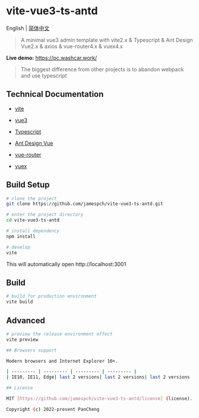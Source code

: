 # vite-vue3-ts-antd

English | [简体中文](./README-zh.md)

> A minimal vue3 admin template with vite2.x & Typescript & Ant Design Vue2.x & axios & vue-router4.x & vuex4.x

**Live demo:** https://pc.washcar.work/

> The biggest difference from other projects is to abandon webpack and use typescript

## Technical Documentation

- [vite](https://www.vitejs.net/)

- [vue3](https://vuejs.org/)

- [Typescript](https://www.typescriptlang.org/)

- [Ant Design Vue](https://2x.antdv.com/docs/vue/introduce-cn)

- [vue-router](https://router.vuejs.org/)

- [vuex](https://vuex.vuejs.org/)

## Build Setup

```bash
# clone the project
git clone https://github.com/jamespch/vite-vue3-ts-antd.git

# enter the project directory
cd vite-vue3-ts-antd

# install dependency
npm install

# develop
vite
```

This will automatically open http://localhost:3001

## Build

```bash
# build for production environment
vite build
```

## Advanced

```bash
# preview the release environment effect
vite preview

## Browsers support

Modern browsers and Internet Explorer 10+.

| --------- | --------- | --------- | --------- |
| IE10, IE11, Edge| last 2 versions| last 2 versions| last 2 versions

## License

MIT [https://github.com/jamespch/vite-vue3-ts-antd/license] (license).

Copyright (c) 2022-present PanCheng